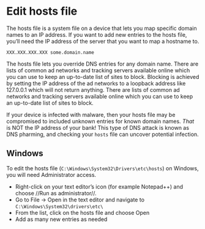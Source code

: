 # Edit hosts file

The hosts file is a system file on a device that lets you map specific domain names to an IP address. If you want 
to add new entries to the hosts file, you’ll need the IP address of the server that you want to map a hostname to.

    XXX.XXX.XXX.XXX some.domain.name 

The hosts file lets you override DNS entries for any domain name. There are lists of common ad networks and 
tracking servers available online which you can use to keep an up-to-date list of sites to block. Blocking is achieved 
by setting the IP address of the ad networks to a loopback address like 127.0.0.1 which will not return anything. 
There are lists of common ad networks and tracking servers available online which you can use to keep an up-to-date 
list of sites to block. 

If your device is infected with malware, then your hosts file may be compromised to included unknown entries for known 
domain names. *That* is NOT the IP address of your bank! This type of DNS attack is known as DNS pharming, and checking 
your `hosts` file can uncover potential infection.

## Windows

To edit the hosts file (`C:\Windows\System32\Drivers\etc\hosts`) on Windows, you will need Administrator access. 

* Right-click on your text editor’s icon (for example Notepad++) and choose //Run as administrator//.
* Go to File → Open in the text editor and navigate to `C:\Windows\System32\drivers\etc\`
* From the list, click on the hosts file and choose Open
* Add as many new entries as needed
